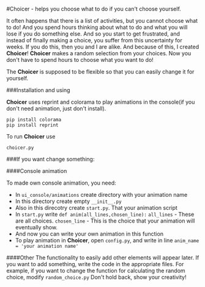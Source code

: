 #Choicer - helps you choose what to do if you can't choose yourself.

It often happens that there is a list of activities, but you cannot choose what to do! And you spend hours thinking about what to do and what you will lose if you do something else. And so you start to get frustrated, and instead of finally making a choice, you suffer from this uncertainty for weeks. If you do this, then you and I are alike. And because of this, I created **Сhoicer**! **Сhoicer** makes a random selection from your choices. Now you don't have to spend hours to choose what you want to do!

The **Сhoicer** is supposed to be flexible so that you can easily change it for yourself.

###Installation and using

**Сhoicer** uses reprint and colorama to play animations in the console(if you don't need animation, just don't install).
```
pip install colorama
pip install reprint
```
To run **Сhoicer** use 
```
choicer.py
```

###If you want change something:

####Console animation

To made own console animation, you need:
* In ```ui_console/animations``` create directory with your animation name
* In this directory create empty ```__init__.py```
* Also in this direcotry create ```start.py```. That your animation script
* In ```start.py``` write 
    ```def anim(all_lines,chosen_line):```
    ```all_lines``` - These are all choices.
    ```chosen_line``` - This is the choice that your animation will eventually show.
* And now you can write your own animation in this function
* To play animation in **Сhoicer**, open ```config.py```, and write in line
 ```anim_name = 'your animation name'```

####Other
The functionality to easily add other elements will appear later. If you want to add something, write the code in the appropriate files. For example, if you want to change the function for calculating the random choice, modify ```random_choice.py```
Don't hold back, show your creativity!
